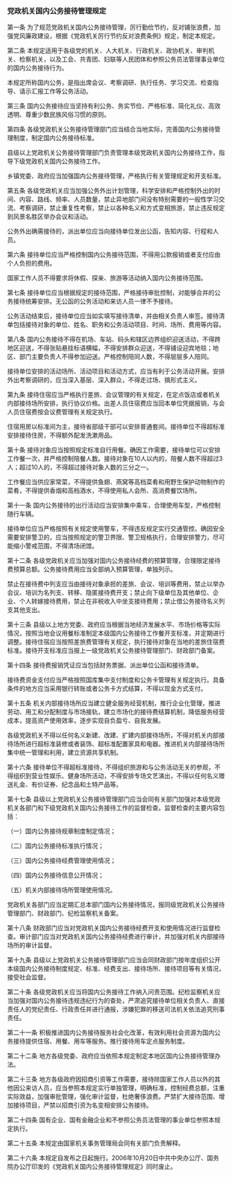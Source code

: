 ###  党政机关国内公务接待管理规定 

第一条
为了规范党政机关国内公务接待管理，厉行勤俭节约，反对铺张浪费，加强党风廉政建设，根据《党政机关厉行节约反对浪费条例》规定，制定本规定。

第二条
本规定适用于各级党的机关、人大机关、行政机关、政协机关、审判机关、检察机关，以及工会、共青团、妇联等人民团体和参照公务员法管理事业单位的国内公务接待行为。

本规定所称国内公务，是指出席会议、考察调研、执行任务、学习交流、检查指导、请示汇报工作等公务活动。

第三条
国内公务接待应当坚持有利公务、务实节俭、严格标准、简化礼仪、高效透明、尊重少数民族风俗习惯的原则。

第四条
各级党政机关公务接待管理部门应当结合当地实际，完善国内公务接待管理制度，制定国内公务接待标准。

县级以上党政机关公务接待管理部门负责管理本级党政机关国内公务接待工作，指导下级党政机关国内公务接待工作。

乡镇党委、政府应当加强国内公务接待管理，严格执行有关管理规定和开支标准。

第五条
各级党政机关应当加强公务外出计划管理，科学安排和严格控制外出的时间、内容、路线、频率、人员数量，禁止异地部门间没有特别需要的一般性学习交流、考察调研，禁止重复性考察，禁止以各种名义和方式变相旅游，禁止违反规定到风景名胜区举办会议和活动。

公务外出确需接待的，派出单位应当向接待单位发出公函，告知内容、行程和人员。

第六条
接待单位应当严格控制国内公务接待范围，不得用公款报销或者支付应由个人负担的费用。

国家工作人员不得要求将休假、探亲、旅游等活动纳入国内公务接待范围。

第七条
接待单位应当根据规定的接待范围，严格接待审批控制，对能够合并的公务接待统筹安排。无公函的公务活动和来访人员一律不予接待。

公务活动结束后，接待单位应当如实填写接待清单，并由相关负责人审签。接待清单包括接待对象的单位、姓名、职务和公务活动项目、时间、场所、费用等内容。

第八条
国内公务接待不得在机场、车站、码头和辖区边界组织迎送活动，不得跨地区迎送，不得张贴悬挂标语横幅，不得安排群众迎送，不得铺设迎宾地毯；地区、部门主要负责人不得参加迎送。严格控制陪同人数，不得层层多人陪同。

接待单位安排的活动场所、活动项目和活动方式，应当有利于公务活动开展。安排外出考察调研的，应当深入基层、深入群众，不得走过场、搞形式主义。

第九条
接待住宿应当严格执行差旅、会议管理的有关规定，在定点饭店或者机关内部接待场所安排，执行协议价格。出差人员住宿费应当回本单位凭据报销，与会人员住宿费按会议费管理有关规定执行。

住宿用房以标准间为主，接待省部级干部可以安排普通套间。接待单位不得超标准安排接待住房，不得额外配发洗漱用品。

第十条
接待对象应当按照规定标准自行用餐。确因工作需要，接待单位可以安排工作餐一次，并严格控制陪餐人数。接待对象在10人以内的，陪餐人数不得超过3人；超过10人的，不得超过接待对象人数的三分之一。

工作餐应当供应家常菜，不得提供鱼翅、燕窝等高档菜肴和用野生保护动物制作的菜肴，不得提供香烟和高档酒水，不得使用私人会所、高消费餐饮场所。

第十一条
国内公务接待的出行活动应当安排集中乘车，合理使用车型，严格控制随行车辆。

接待单位应当严格按照有关规定使用警车，不得违反规定实行交通管控。确因安全需要安排警卫的，应当按照规定的警卫界限、警卫规格执行，合理安排警力，尽可能缩小警戒范围，不得清场闭馆。

第十二条
各级党政机关应当加强对国内公务接待经费的预算管理，合理限定接待费预算总额。公务接待费用应当全部纳入预算管理，单独列示。

禁止在接待费中列支应当由接待对象承担的差旅、会议、培训等费用，禁止以举办会议、培训为名列支、转移、隐匿接待费开支；禁止向下级单位及其他单位、企业、个人转嫁接待费用，禁止在非税收入中坐支接待费用；禁止借公务接待名义列支其他支出。

第十三条
县级以上地方党委、政府应当根据当地经济发展水平、市场价格等实际情况，按照当地会议用餐标准制定本级国内公务接待工作餐开支标准，并定期进行调整。接待住宿应当按照差旅费管理有关规定，执行接待对象在当地的差旅住宿费标准。接待开支标准应当报上一级党政机关公务接待管理部门、财政部门备案。

第十四条 接待费报销凭证应当包括财务票据、派出单位公函和接待清单。

接待费资金支付应当严格按照国库集中支付制度和公务卡管理有关规定执行。具备条件的地方应当采用银行转账或者公务卡方式结算，不得以现金方式支付。

第十五条
机关内部接待场所应当建立健全服务经营机制，推行企业化管理，推进劳动、用工和分配制度与市场接轨，建立市场化的接待费结算机制，降低服务经营成本，提高资产使用效率，逐步实现自负盈亏、自我发展。

各级党政机关不得以任何名义新建、改建、扩建内部接待场所，不得对机关内部接待场所进行超标准装修或者装饰、超标准配置家具和电器。推进机关内部接待场所集中统一管理和利用，建立资源共享机制。

第十六条
接待单位不得超标准接待，不得组织旅游和与公务活动无关的参观，不得组织到营业性娱乐、健身场所活动，不得安排专场文艺演出，不得以任何名义赠送礼金、有价证券、纪念品和土特产品等。

第十七条
县级以上党政机关公务接待管理部门应当会同有关部门加强对本级党政机关各部门和下级党政机关国内公务接待工作的监督检查。监督检查的主要内容包括：

（一）国内公务接待规章制度制定情况；

（二）国内公务接待标准执行情况；

（三）国内公务接待经费管理使用情况；

（四）国内公务接待信息公开情况；

（五）机关内部接待场所管理使用情况。

党政机关各部门应当定期汇总本部门国内公务接待情况，报同级党政机关公务接待管理部门、财政部门、纪检监察机关备案。

第十八条
财政部门应当对党政机关国内公务接待经费开支和使用情况进行监督检查。审计部门应当对党政机关国内公务接待经费进行审计，并加强对机关内部接待场所的审计监督。

第十九条
县级以上党政机关公务接待管理部门应当会同财政部门按年度组织公开本级国内公务接待制度规定、标准、经费支出、接待场所、接待项目等有关情况，接受社会监督。

第二十条
各级党政机关应当将国内公务接待工作纳入问责范围。纪检监察机关应当加强对国内公务接待违规违纪行为的查处，严肃追究接待单位相关负责人、直接责任人的党纪责任、行政责任并进行通报，涉嫌犯罪的移送司法机关依法追究刑事责任。

第二十一条
积极推进国内公务接待服务社会化改革，有效利用社会资源为国内公务接待提供住宿、用餐、用车等服务。推行接待用车定点服务制度。

第二十二条
地方各级党委、政府应当依照本规定制定本地区国内公务接待管理办法。

第二十三条
地方各级政府因招商引资等工作需要，接待除国家工作人员以外的其他因公来访人员，应当参照本规定实行单独管理，明确标准，控制经费总额，注重实际效益，加强审批管理，强化审计监督，杜绝奢侈浪费。严禁扩大接待范围、增加接待项目，严禁以招商引资为名变相安排公务接待。

第二十四条
国有企业、国有金融企业和不参照公务员法管理的事业单位参照本规定执行。

第二十五条 本规定由国家机关事务管理局会同有关部门负责解释。

第二十六条
本规定自发布之日起施行。2006年10月20日中共中央办公厅、国务院办公厅印发的《党政机关国内公务接待管理规定》同时废止。
